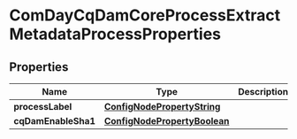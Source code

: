 
# ComDayCqDamCoreProcessExtractMetadataProcessProperties

## Properties
Name | Type | Description | Notes
------------ | ------------- | ------------- | -------------
**processLabel** | [**ConfigNodePropertyString**](ConfigNodePropertyString.md) |  |  [optional]
**cqDamEnableSha1** | [**ConfigNodePropertyBoolean**](ConfigNodePropertyBoolean.md) |  |  [optional]



